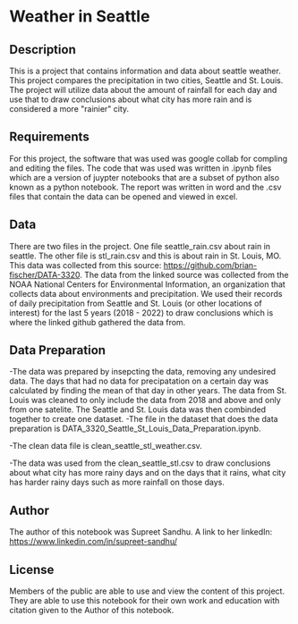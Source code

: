 # Weather in Seattle

## Description
  
This is a project that contains information and data about seattle weather. This project compares the precipitation in two cities, Seattle and St. Louis. The project will utilize data about the amount of rainfall for each day and use that to draw conclusions about what city has more rain and is considered a more "rainier" city.

## Requirements
For this project, the software that was used was google collab for compling and editing the files. The code that was used was written in .ipynb files which are a version of juypter notebooks that are a subset of python also known as a python notebook. The report was written in word and the .csv files that contain the data can be opened and viewed in excel.

## Data
There are two files in the project. One file seattle_rain.csv about rain in seattle. The other file is stl_rain.csv and this is about rain in St. Louis, MO. This data was collected from this source: https://github.com/brian-fischer/DATA-3320. The data from the linked source was collected from the NOAA National Centers for Environmental Information, an organization that collects data about environments and precipitation. We used their records of daily precipitation from Seattle and St. Louis (or other locations of interest) for the last 5 years (2018 - 2022) to draw conclusions which is where the linked github gathered the data from.

## Data Preparation
-The data was prepared by insepcting the data, removing any undesired data. The days that had no data for precipatation on a certain day was calculated by finding the mean of that day in other years. The data from St. Louis was cleaned to only include the data from 2018 and above and only from one satelite. The Seattle and St. Louis data was then combinded together to create one dataset. 
-The file in the dataset that does the data preparation is DATA_3320_Seattle_St_Louis_Data_Preparation.ipynb.

-The clean data file is clean_seattle_stl_weather.csv.

-The data was used from the clean_seattle_stl.csv to draw conclusions about what city has more rainy days and on the days that it rains, what city has harder rainy days such as more rainfall on those days.


## Author
The author of this notebook was Supreet Sandhu.
A link to her linkedIn: https://www.linkedin.com/in/supreet-sandhu/

## License
Members of the public are able to use and view the content of this project. They are able to use this notebook for their own work and education with citation given to the Author of this notebook.



